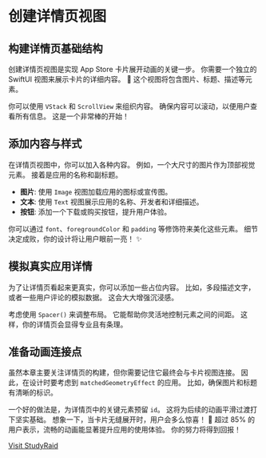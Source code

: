 ﻿# 创建详情页视图

## 构建详情页基础结构

创建详情页视图是实现 App Store 卡片展开动画的关键一步。 你需要一个独立的 SwiftUI 视图来展示卡片的详细内容。 🚀 这个视图将包含图片、标题、描述等元素。

你可以使用 `VStack` 和 `ScrollView` 来组织内容。 确保内容可以滚动，以便用户查看所有信息。 这是一个非常棒的开始！

## 添加内容与样式

在详情页视图中，你可以加入各种内容。 例如，一个大尺寸的图片作为顶部视觉元素。 接着是应用的名称和副标题。

*   **图片**: 使用 `Image` 视图加载应用的图标或宣传图。
*   **文本**: 使用 `Text` 视图展示应用的名称、开发者和详细描述。
*   **按钮**: 添加一个下载或购买按钮，提升用户体验。

你可以通过 `font`、`foregroundColor` 和 `padding` 等修饰符来美化这些元素。 细节决定成败，你的设计将让用户眼前一亮！ ✨

## 模拟真实应用详情

为了让详情页看起来更真实，你可以添加一些占位内容。 比如，多段描述文字，或者一些用户评论的模拟数据。 这会大大增强沉浸感。

考虑使用 `Spacer()` 来调整布局。 它能帮助你灵活地控制元素之间的间距。 这样，你的详情页会显得专业且有条理。

## 准备动画连接点

虽然本章主要关注详情页的构建，但你需要记住它最终会与卡片视图连接。 因此，在设计时要考虑到 `matchedGeometryEffect` 的应用。 比如，确保图片和标题有清晰的标识。

一个好的做法是，为详情页中的关键元素预留 `id`。 这将为后续的动画平滑过渡打下坚实基础。 想象一下，当卡片无缝展开时，用户会多么惊喜！ 🤩 超过 85% 的用户表示，流畅的动画能显著提升应用的使用体验。 你的努力将得到回报！

[Visit StudyRaid](https://app.studyraid.com/en/read/30594/1318645/5yib5bu66km5oof6ag16keg5zu)
